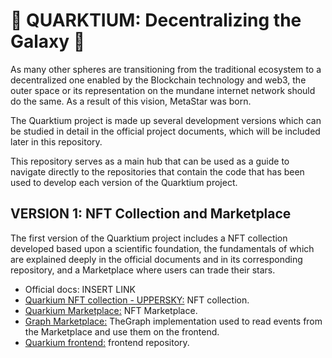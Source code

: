 # 🌟 QUARKTIUM: Decentralizing the Galaxy 🌟

As many other spheres are transitioning from the traditional ecosystem to a decentralized one enabled by the Blockchain technology and web3, the outer space or its representation on the mundane internet network should do the same. As a result of this vision, MetaStar was born.

The Quarktium project is made up several development versions which can be studied in detail in the official project documents, which will be included later in this repository.

This repository serves as a main hub that can be used as a guide to navigate directly to the repositories that contain the code that has been used to develop each version of the Quarktium project.

## VERSION 1: NFT Collection and Marketplace

The first version of the Quarktium project includes a NFT collection developed based upon a scientific foundation, the fundamentals of which are explained deeply in the official documents and in its corresponding repository, and a Marketplace where users can trade their stars.

- Official docs: INSERT LINK
- [Quarkium NFT collection - UPPERSKY:](https://github.com/devScrooge/metastars-nft-collection) NFT collection.
- [Quarkium Marketplace:](https://github.com/devScrooge/metastars-nft-marketplace) NFT Marketplace.
- [Graph Marketplace:](https://github.com/devScrooge/metastars-graph-marketplace) TheGraph implementation used to read events from the Marketplace and use them on the frontend.
- [Quarkium frontend:](https://github.com/devScrooge/metastars-frontend) frontend repository.
